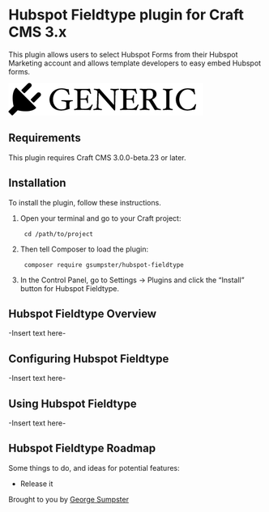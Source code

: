 # Hubspot Fieldtype plugin for Craft CMS 3.x

This plugin allows users to select Hubspot Forms from their Hubspot Marketing account and allows template developers to easy embed Hubspot forms.

![Screenshot](resources/img/plugin-logo.png)

## Requirements

This plugin requires Craft CMS 3.0.0-beta.23 or later.

## Installation

To install the plugin, follow these instructions.

1. Open your terminal and go to your Craft project:

        cd /path/to/project

2. Then tell Composer to load the plugin:

        composer require gsumpster/hubspot-fieldtype

3. In the Control Panel, go to Settings → Plugins and click the “Install” button for Hubspot Fieldtype.

## Hubspot Fieldtype Overview

-Insert text here-

## Configuring Hubspot Fieldtype

-Insert text here-

## Using Hubspot Fieldtype

-Insert text here-

## Hubspot Fieldtype Roadmap

Some things to do, and ideas for potential features:

* Release it

Brought to you by [George Sumpster](gsumpster.com)

